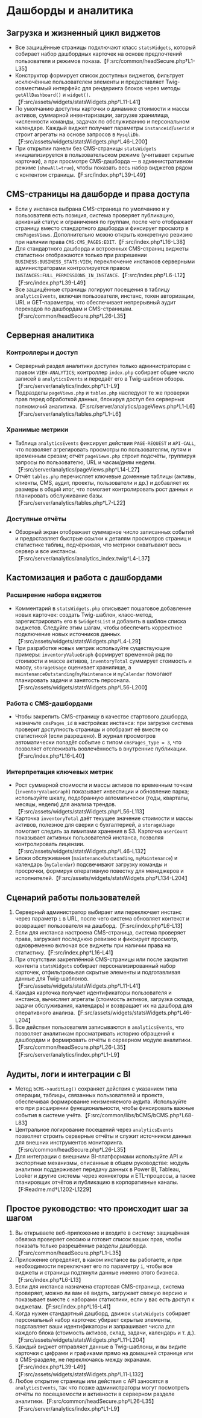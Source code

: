 # Дашборды и аналитика

## Загрузка и жизненный цикл виджетов
- Все защищённые страницы подключают класс `statsWidgets`, который собирает набор дашбордных карточек на основе предпочтений пользователя и режимов показа.【F:src/common/headSecure.php†L1-L35】
- Конструктор формирует список доступных виджетов, фильтрует исключённые пользователем элементы и предоставляет Twig-совместимый интерфейс для рендеринга блоков через методы `getAllDashboard()` и `widget()`.【F:src/assets/widgets/statsWidgets.php†L11-L41】
- По умолчанию доступны карточки о динамике стоимости и массы активов, суммарной инвентаризации, загрузке хранилища, численности команды, задачах по обслуживанию и персональном календаре. Каждый виджет получает параметры `instanceid`/`userid` и строит агрегаты на основе запросов в `MysqliDb`.【F:src/assets/widgets/statsWidgets.php†L46-L200】
- При открытии панели без CMS-страницы `statsWidgets` инициализируется в пользовательском режиме (учитывает скрытые карточки), а при просмотре CMS-дашборда — в административном режиме (`showAll=true`), чтобы показать весь набор виджетов рядом с контентом страницы.【F:src/index.php†L39-L49】

## CMS-страницы на дашборде и права доступа
- Если у инстанса выбрана CMS-страница по умолчанию и у пользователя есть позиция, система проверяет публикацию, архивный статус и ограничения по группам, после чего отображает страницу вместо стандартного дашборда и фиксирует просмотр в `cmsPagesViews`. Дополнительно можно открыть конкретную ревизию при наличии права `CMS:CMS_PAGES:EDIT`.【F:src/index.php†L16-L38】
- Для стандартного дашборда и встроенных CMS-страниц виджеты статистики отображаются только при разрешении `BUSINESS:BUSINESS_STATS:VIEW`; переключение инстансов серверными администраторами контролируется правом `INSTANCES:FULL_PERMISSIONS_IN_INSTANCE`.【F:src/index.php†L6-L12】【F:src/index.php†L39-L49】
- Все защищённые страницы логируют посещения в таблицу `analyticsEvents`, включая пользователя, инстанс, токен авторизации, URL и GET-параметры, что обеспечивает непрерывный аудит переходов по дашбордам и CMS-страницам.【F:src/common/headSecure.php†L26-L35】

## Серверная аналитика
### Контроллеры и доступ
- Серверный раздел аналитики доступен только администраторам с правом `VIEW-ANALYTICS`; контроллер `index.php` собирает общее число записей в `analyticsEvents` и передаёт его в Twig-шаблон обзора.【F:src/server/analytics/index.php†L1-L9】
- Подразделы `pageViews.php` и `tables.php` наследуют те же проверки прав перед обработкой данных, блокируя доступ без серверных полномочий аналитика.【F:src/server/analytics/pageViews.php†L1-L6】【F:src/server/analytics/tables.php†L1-L6】

### Хранимые метрики
- Таблица `analyticsEvents` фиксирует действия `PAGE-REQUEST` и `API-CALL`, что позволяет агрегировать просмотры по пользователям, путям и временным срезам; отчёт `pageViews.php` строит подсчёты, группируя запросы по пользователю, URL и часам/дням недели.【F:src/server/analytics/pageViews.php†L14-L27】
- Отчёт `tables.php` перечисляет ключевые доменные таблицы (активы, клиенты, CMS, аудит, проекты, пользователи и др.) и добавляет их размеры в общий итог, что помогает контролировать рост данных и планировать обслуживание базы.【F:src/server/analytics/tables.php†L7-L22】

### Доступные отчёты
- Обзорный экран отображает суммарное число записанных событий и предоставляет быстрые ссылки к деталям просмотров страниц и статистике таблиц, подчёркивая, что метрики охватывают весь сервер и все инстансы.【F:src/server/analytics/analytics_index.twig†L4-L37】

## Кастомизация и работа с дашбордами
### Расширение набора виджетов
- Комментарий в `statsWidgets.php` описывает пошаговое добавление новых карточек: создать Twig-шаблон, класс-метод, зарегистрировать его в `$widgetsList` и добавить в шаблон списка виджетов. Следуйте этим шагам, чтобы обеспечить корректное подключение новых источников данных.【F:src/assets/widgets/statsWidgets.php†L4-L29】
- При разработке новых метрик используйте существующие примеры: `inventoryValueGraph` формирует временной ряд по стоимости и массе активов, `inventoryTotal` суммирует стоимость и массу, `storageUsage` оценивает хранилище, а `maintenanceOutstanding`/`myMaintenance` и `myCalendar` помогают планировать задачи и занятость персонала.【F:src/assets/widgets/statsWidgets.php†L56-L200】

### Работа с CMS-дашбордами
- Чтобы закрепить CMS-страницу в качестве стартового дашборда, назначьте `cmsPages_id` в настройках инстанса: при загрузке система проверит доступность страницы и отобразит её вместе со статистикой (если разрешено). В журнал просмотров автоматически попадёт событие с типом `cmsPages_type = 3`, что позволяет отслеживать вовлечённость в внутренние публикации.【F:src/index.php†L16-L40】

### Интерпретация ключевых метрик
- Рост суммарной стоимости и массы активов по временным точкам (`inventoryValueGraph`) показывает инвестиции и обновление парка; используйте шкалу, подобранную автоматически (годы, кварталы, месяцы, недели) для анализа трендов.【F:src/assets/widgets/statsWidgets.php†L56-L113】
- Карточка `inventoryTotal` даёт текущее значение стоимости и массы активов, полезное для сверки с бухгалтерией, а `storageUsage` помогает следить за лимитами хранения в S3. Карточка `userCount` показывает активных пользователей инстанса, позволяя контролировать лицензии.【F:src/assets/widgets/statsWidgets.php†L46-L132】
- Блоки обслуживания (`maintenanceOutstanding`, `myMaintenance`) и календарь (`myCalendar`) подсвечивают загрузку команды и просрочки, формируя оперативную повестку для менеджеров и исполнителей.【F:src/assets/widgets/statsWidgets.php†L134-L204】

## Сценарий работы пользователей
1. Серверный администратор выбирает или переключает инстанс через параметр `i` в URL, после чего система обновляет контекст и возвращает пользователя на дашборд.【F:src/index.php†L6-L13】
2. Если для инстанса настроена CMS-страница, система проверяет права, загружает последнюю ревизию и фиксирует просмотр, одновременно включая все виджеты при наличии права на статистику.【F:src/index.php†L16-L41】
3. При отсутствии закреплённой CMS-страницы или после закрытия контента `statsWidgets` собирает персонализированный набор карточек, отфильтровывая скрытые элементы и подготавливая данные для Twig-шаблонов.【F:src/assets/widgets/statsWidgets.php†L11-L41】
4. Каждая карточка получает идентификаторы пользователя и инстанса, вычисляет агрегаты (стоимость активов, загрузка склада, задачи обслуживания, календарь) и возвращает их на дашборд для оперативного анализа.【F:src/assets/widgets/statsWidgets.php†L46-L204】
5. Все действия пользователя записываются в `analyticsEvents`, что позволяет аналитикам просматривать историю обращений к дашбордам и формировать отчёты в серверном модуле аналитики.【F:src/common/headSecure.php†L26-L35】【F:src/server/analytics/index.php†L1-L9】

## Аудиты, логи и интеграции с BI
- Метод `bCMS->auditLog()` сохраняет действия с указанием типа операции, таблицы, связанных пользователей и проекта, обеспечивая формирование неизменяемого аудита. Используйте его при расширении функциональности, чтобы фиксировать важные события в системе учёта.【F:src/common/libs/bCMS/bCMS.php†L68-L83】
- Центральное логирование посещений через `analyticsEvents` позволяет строить серверные отчёты и служит источником данных для внешних инструментов мониторинга.【F:src/common/headSecure.php†L26-L35】
- Для интеграции с внешними BI-платформами используйте API и экспортные механизмы, описанные в общем руководстве: модуль аналитики поддерживает передачу данных в Power BI, Tableau, Looker и другие системы через коннекторы и ETL-процессы, а также планировщик отчётов и публикацию в корпоративные каналы.【F:Readme.md†L1202-L1229】

## Простое руководство: что происходит шаг за шагом
1. Вы открываете веб-приложение и входите в систему: защищённая обвязка проверяет сессию и готовит список ваших прав, чтобы показать только разрешённые разделы дашборда.【F:src/common/headSecure.php†L1-L35】
2. Приложение определяет, в каком инстансе вы работаете, и при необходимости переключает его по параметру `i`, чтобы все виджеты и страницы подтянули данные именно этого бизнеса.【F:src/index.php†L6-L13】
3. Если для инстанса назначена стартовая CMS-страница, система проверяет, можно ли вам её видеть, загружает свежую версию и показывает вместе с наборами статистики, если у вас есть доступ к виджетам.【F:src/index.php†L16-L41】
4. Когда нужен стандартный дашборд, движок `statsWidgets` собирает персональный набор карточек: убирает скрытые элементы, подставляет ваши идентификаторы и запрашивает числа для каждого блока (стоимость активов, склад, задачи, календарь и т. д.).【F:src/assets/widgets/statsWidgets.php†L11-L204】
5. Каждый виджет отправляет данные в Twig-шаблоны, и вы видите карточки с цифрами и графиками прямо на домашней странице или в CMS-разделе, не переключаясь между экранами.【F:src/index.php†L39-L49】【F:src/assets/widgets/statsWidgets.php†L11-L132】
6. Любое открытие страницы или действия с API заносятся в `analyticsEvents`, так что позже администраторы могут посмотреть отчёты по посещаемости и активности в серверном разделе аналитики.【F:src/common/headSecure.php†L26-L35】【F:src/server/analytics/index.php†L1-L9】
